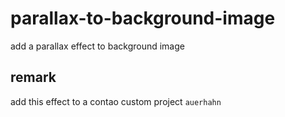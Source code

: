 # parallax-to-background-image
add a parallax effect to background image  

## remark  
add this effect to a contao custom project `auerhahn`
